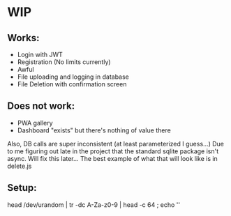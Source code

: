 # WIP
## Works:
- Login with JWT
- Registration (No limits currently)
- Awful
- File uploading and logging in database
- File Deletion with confirmation screen

## Does not work:
- PWA gallery
- Dashboard "exists" but there's nothing of value there

Also, DB calls are super inconsistent (at least parameterized I guess...) Due to me figuring out late in the project that the standard sqlite package isn't async. Will fix this later... The best example of what that will look like is in delete.js


## Setup:
head /dev/urandom | tr -dc A-Za-z0-9 | head -c 64 ; echo ''